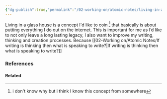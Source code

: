 ```yaml
---
{"dg-publish":true,"permalink":"/02-working-on/atomic-notes/living-in-a-glass-house/","title":"Living in a glass house\n","tags":["type/atomic-note"],"noteIcon":"","created":"Monday, December 18th 2023, 4:31:37 pm","updated":"2023-12-23T16:54:18.873+01:00"}
---
```




Living in a glass house is a concept I'd like to coin [^1] that basically is about putting everything I do out on the internet. This is important for me as I’d like to not only leave a long lasting legacy, I also want to improve my writing, thinking and creation processes. Because [[02-Working on/Atomic Notes/If writing is thinking then what is speaking to write?\|If writing is thinking then what is speaking to write?]]  

### References
#### Related

[^1]: i don't know why but i think I know this concept from somewhere